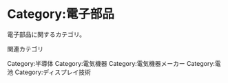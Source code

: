 # Category:電子部品

電子部品に関するカテゴリ。

関連カテゴリ

Category:半導体
Category:電気機器
Category:電気機器メーカー
Category:電池
Category:ディスプレイ技術